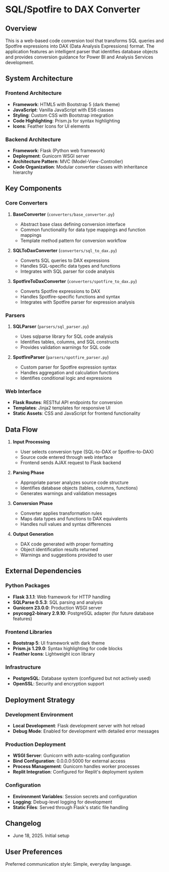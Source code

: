 # SQL/Spotfire to DAX Converter

## Overview

This is a web-based code conversion tool that transforms SQL queries and Spotfire expressions into DAX (Data Analysis Expressions) format. The application features an intelligent parser that identifies database objects and provides conversion guidance for Power BI and Analysis Services development.

## System Architecture

### Frontend Architecture
- **Framework**: HTML5 with Bootstrap 5 (dark theme)
- **JavaScript**: Vanilla JavaScript with ES6 classes
- **Styling**: Custom CSS with Bootstrap integration
- **Code Highlighting**: Prism.js for syntax highlighting
- **Icons**: Feather Icons for UI elements

### Backend Architecture
- **Framework**: Flask (Python web framework)
- **Deployment**: Gunicorn WSGI server
- **Architecture Pattern**: MVC (Model-View-Controller)
- **Code Organization**: Modular converter classes with inheritance hierarchy

## Key Components

### Core Converters
1. **BaseConverter** (`converters/base_converter.py`)
   - Abstract base class defining conversion interface
   - Common functionality for data type mappings and function mappings
   - Template method pattern for conversion workflow

2. **SQLToDaxConverter** (`converters/sql_to_dax.py`)
   - Converts SQL queries to DAX expressions
   - Handles SQL-specific data types and functions
   - Integrates with SQL parser for code analysis

3. **SpotfireToDaxConverter** (`converters/spotfire_to_dax.py`)
   - Converts Spotfire expressions to DAX
   - Handles Spotfire-specific functions and syntax
   - Integrates with Spotfire parser for expression analysis

### Parsers
1. **SQLParser** (`parsers/sql_parser.py`)
   - Uses sqlparse library for SQL code analysis
   - Identifies tables, columns, and SQL constructs
   - Provides validation warnings for SQL code

2. **SpotfireParser** (`parsers/spotfire_parser.py`)
   - Custom parser for Spotfire expression syntax
   - Handles aggregation and calculation functions
   - Identifies conditional logic and expressions

### Web Interface
- **Flask Routes**: RESTful API endpoints for conversion
- **Templates**: Jinja2 templates for responsive UI
- **Static Assets**: CSS and JavaScript for frontend functionality

## Data Flow

1. **Input Processing**
   - User selects conversion type (SQL-to-DAX or Spotfire-to-DAX)
   - Source code entered through web interface
   - Frontend sends AJAX request to Flask backend

2. **Parsing Phase**
   - Appropriate parser analyzes source code structure
   - Identifies database objects (tables, columns, functions)
   - Generates warnings and validation messages

3. **Conversion Phase**
   - Converter applies transformation rules
   - Maps data types and functions to DAX equivalents
   - Handles null values and syntax differences

4. **Output Generation**
   - DAX code generated with proper formatting
   - Object identification results returned
   - Warnings and suggestions provided to user

## External Dependencies

### Python Packages
- **Flask 3.1.1**: Web framework for HTTP handling
- **SQLParse 0.5.3**: SQL parsing and analysis
- **Gunicorn 23.0.0**: Production WSGI server
- **psycopg2-binary 2.9.10**: PostgreSQL adapter (for future database features)

### Frontend Libraries
- **Bootstrap 5**: UI framework with dark theme
- **Prism.js 1.29.0**: Syntax highlighting for code blocks
- **Feather Icons**: Lightweight icon library

### Infrastructure
- **PostgreSQL**: Database system (configured but not actively used)
- **OpenSSL**: Security and encryption support

## Deployment Strategy

### Development Environment
- **Local Development**: Flask development server with hot reload
- **Debug Mode**: Enabled for development with detailed error messages

### Production Deployment
- **WSGI Server**: Gunicorn with auto-scaling configuration
- **Bind Configuration**: 0.0.0.0:5000 for external access
- **Process Management**: Gunicorn handles worker processes
- **Replit Integration**: Configured for Replit's deployment system

### Configuration
- **Environment Variables**: Session secrets and configuration
- **Logging**: Debug-level logging for development
- **Static Files**: Served through Flask's static file handling

## Changelog

- June 18, 2025. Initial setup

## User Preferences

Preferred communication style: Simple, everyday language.